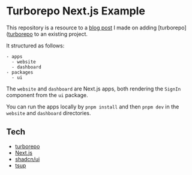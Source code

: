 # Turborepo Next.js Example

This repository is a resource to a [blog post]((https://coheneyal.com/blog/adding-turborepo-to-existing-project)) I made on adding [turborepo]([turborepo](https://turborepo.dev) to an existing project.

It structured as follows:
```
- apps
  - website
  - dashboard
- packages
  - ui
```

The `website` and `dashboard` are Next.js apps, both rendering the `SignIn` component from the `ui` package.

You can run the apps locally by `pnpm install` and then `pnpm dev` in the `website` and `dashboard` directories.

## Tech
- [turborepo](https://turborepo.dev)
- [Next.js](https://nextjs.org)
- [shadcn/ui](https://ui.shadcn.com)
- [tsup](https://tsup.egoist.dev)


